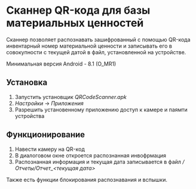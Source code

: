 # Сканнер QR-кода для базы материальных ценностей

Сканнер позволяет распознавать зашифрованный с помощью QR-кода инвентарный номер материальной ценности и записывать его в совокупности с текущей датой в файл, установленной на устройстве.

Минимальная версия Android - 8.1 (O_MR1)

## Установка

1. Запустить установщик *QRCodeScanner.apk*
2. *Настройки* -> *Приложения*
3. Разрешить установенному приложению доступ к камере и паямти устройства

## Функционирование

1. Навести камеру на QR-код
2. В диалоговом окне откроется распознанная инвофрмация
3. Распознанная информация и текущая дата записывается в файл */Отчеты/Отчет_<текущая дата>*

Также есть функции блокирования распознавания и вспышки.
